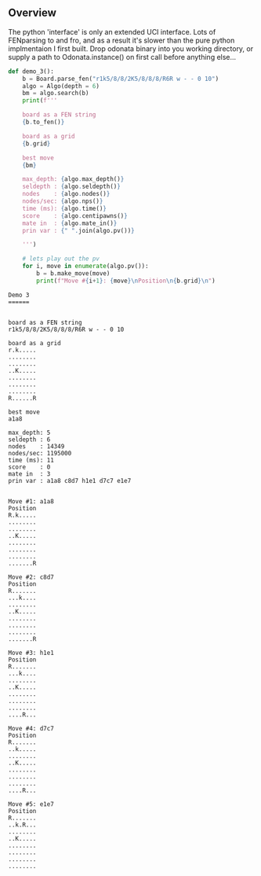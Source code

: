 ## Overview
The python 'interface' is only an extended UCI interface. Lots of FENparsing to and fro, and as a result it's slower than the pure python implmentaion I first built. 
Drop odonata binary into you working directory, or supply a path to Odonata.instance() on first call before anything else...





```python
def demo_3():
    b = Board.parse_fen("r1k5/8/8/2K5/8/8/8/R6R w - - 0 10")
    algo = Algo(depth = 6)
    bm = algo.search(b)
    print(f'''

    board as a FEN string 
    {b.to_fen()}    

    board as a grid 
    {b.grid}    

    best move
    {bm}

    max_depth: {algo.max_depth()}
    seldepth : {algo.seldepth()}
    nodes    : {algo.nodes()}
    nodes/sec: {algo.nps()}
    time (ms): {algo.time()}
    score    : {algo.centipawns()}
    mate in  : {algo.mate_in()}
    prin var : {" ".join(algo.pv())}  

    ''')

    # lets play out the pv
    for i, move in enumerate(algo.pv()):
        b = b.make_move(move)
        print(f"Move #{i+1}: {move}\nPosition\n{b.grid}\n")

```


```
Demo 3
======


board as a FEN string
r1k5/8/8/2K5/8/8/8/R6R w - - 0 10

board as a grid
r.k.....
........
........
..K.....
........
........
........
R......R

best move
a1a8

max_depth: 5
seldepth : 6
nodes    : 14349
nodes/sec: 1195000
time (ms): 11
score    : 0
mate in  : 3
prin var : a1a8 c8d7 h1e1 d7c7 e1e7


Move #1: a1a8
Position
R.k.....
........
........
..K.....
........
........
........
.......R

Move #2: c8d7
Position
R.......
...k....
........
..K.....
........
........
........
.......R

Move #3: h1e1
Position
R.......
...k....
........
..K.....
........
........
........
....R...

Move #4: d7c7
Position
R.......
..k.....
........
..K.....
........
........
........
....R...

Move #5: e1e7
Position
R.......
..k.R...
........
..K.....
........
........
........
........

```
